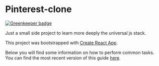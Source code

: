
# Pinterest-clone

[![Greenkeeper badge](https://badges.greenkeeper.io/sepiropht/pinterest-clone.svg)](https://greenkeeper.io/)

Just a small side project to learn more deeply the universal js stack.













This project was bootstrapped with [Create React App](https://github.com/facebookincubator/create-react-app).

Below you will find some information on how to perform common tasks.<br>
You can find the most recent version of this guide [here](https://github.com/facebookincubator/create-react-app/blob/master/packages/react-scripts/template/README.md).
